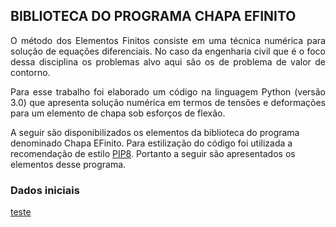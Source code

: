 ## BIBLIOTECA DO PROGRAMA CHAPA EFINITO

<p align="justify">O método dos Elementos Finitos consiste em uma técnica numérica para solução de equações diferenciais. No caso da engenharia civil que é o foco dessa disciplina os problemas alvo aqui são os de problema de valor de contorno.</p>

<p align="justify">Para esse trabalho foi elaborado um código na linguagem Python (versão 3.0) que apresenta solução numérica em termos de tensões e deformações para um elemento de chapa sob esforços de flexão.</p> A seguir são disponibilizados os elementos da biblioteca do programa denominado Chapa EFinito. Para estilização do código foi utilizada a recomendação de estilo <a href="https://wiki.python.org.br/GuiaDeEstilo">PIP8</a>. Portanto a seguir são apresentados os elementos desse programa.</p>

### Dados iniciais

[teste](https://wmpjrufg.github.io/set5957-eesc/integracaoNumerica.html)

